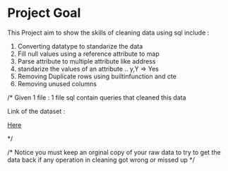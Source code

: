 # Project Goal
This Project aim to show the skills of cleaning data using sql include :
1) Converting datatype to standarize the data
2) Fill null values using a reference attribute to map
3) Parse attribute to multiple attribute like address
4) standarize the values of an attribute .. y,Y => Yes
5) Removing Duplicate rows using builtinfunction and cte
6) Removing unused columns

/*
Given 1 file  :
1 file sql contain queries that cleaned this data

Link of the dataset :

[Here](https://github.com/AlexTheAnalyst/PortfolioProjects/blob/main/Nashville%20Housing%20Data%20for%20Data%20Cleaning.xlsx)


*/


/* 
Notice you must keep an orginal copy of your raw data
to try to get the data back if any operation in cleaning got wrong or missed up 
*/
